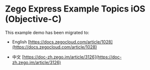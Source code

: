 # Zego Express Example Topics iOS (Objective-C)

This example demo has been migrated to:

- English [https://docs.zegocloud.com/article/1028](https://docs.zegocloud.com/article/1028)

- 中文 [https://doc-zh.zego.im/article/3126](https://doc-zh.zego.im/article/3126)
